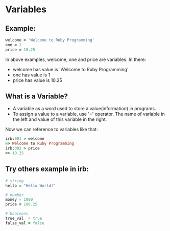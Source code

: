 # Variables

## Example:
```ruby
welcome = 'Welcome to Ruby Programming'
one = 1
price = 10.25
```

In above examples, welcome, one and price are variables. In there:
- welcome has value is 'Welcome to Ruby Programming'
- one has value is 1 
- price has value is 10.25

## What is a Variable?
- A variable as a word used to store a value(information) in programs.
- To assign a value to a variable, use '=' operator.
The name of variable in the left and value of this variable in the right.

Now we can reference to variables like that:
```ruby
irb:001 > welcome
=> Welcome to Ruby Programming
irb:002 > price
=> 10.25
```

## Try others example in irb:

```ruby
# string
hello = "Hello World!"

# number
money = 1000
price = 100.25

# booleans
true_val  = true
false_val = false  
```
